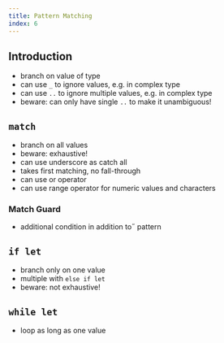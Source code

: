 ```yaml
---
title: Pattern Matching
index: 6
---
```


## Introduction

- branch on value of type
- can use `_` to ignore values, e.g. in complex type
- can use `..` to ignore multiple values, e.g. in complex type
- beware: can only have single `..` to make it unambiguous!

## `match`

- branch on all values
- beware: exhaustive!
- can use underscore as catch all
- takes first matching, no fall-through
- can use or operator
- can use range operator  for numeric values and characters

### Match Guard

- additional condition in addition to˝ pattern

## `if let`

- branch only on one value
- multiple with `else if let`
- beware: not exhaustive!

## `while let`

- loop as long as one value
